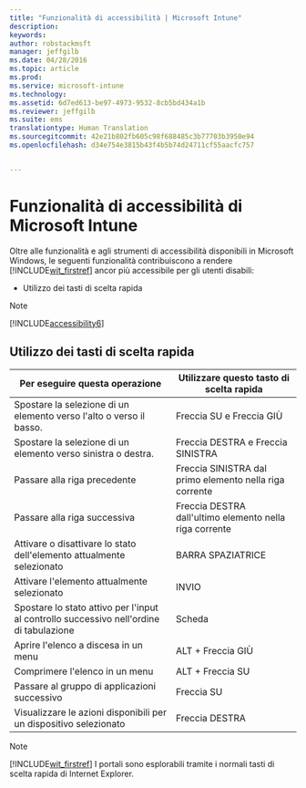 ```yaml
---
title: "Funzionalità di accessibilità | Microsoft Intune"
description: 
keywords: 
author: robstackmsft
manager: jeffgilb
ms.date: 04/28/2016
ms.topic: article
ms.prod: 
ms.service: microsoft-intune
ms.technology: 
ms.assetid: 6d7ed613-be97-4973-9532-8cb5bd434a1b
ms.reviewer: jeffgilb
ms.suite: ems
translationtype: Human Translation
ms.sourcegitcommit: 42e21b802fb605c98f688485c3b77703b3950e94
ms.openlocfilehash: d34e754e3815b43f4b5b74d24711cf55aacfc757


---
```


# Funzionalità di accessibilità di Microsoft Intune
Oltre alle funzionalità e agli strumenti di accessibilità disponibili in Microsoft Windows, le seguenti funzionalità contribuiscono a rendere [!INCLUDE[wit_firstref](./includes/wit_firstref_md.md)] ancor più accessibile per gli utenti disabili:

-   Utilizzo dei tasti di scelta rapida

> [!NOTE]
> [!INCLUDE[accessibility6](./includes/accessibility6_md.md)]

## Utilizzo dei tasti di scelta rapida

|Per eseguire questa operazione|Utilizzare questo tasto di scelta rapida|
|--------------|------------------------------|
|Spostare la selezione di un elemento verso l'alto o verso il basso.|Freccia SU e Freccia GIÙ|
|Spostare la selezione di un elemento verso sinistra o destra.|Freccia DESTRA e Freccia SINISTRA|
|Passare alla riga precedente|Freccia SINISTRA dal primo elemento nella riga corrente|
|Passare alla riga successiva|Freccia DESTRA dall'ultimo elemento nella riga corrente|
|Attivare o disattivare lo stato dell'elemento attualmente selezionato|BARRA SPAZIATRICE|
|Attivare l'elemento attualmente selezionato|INVIO|
|Spostare lo stato attivo per l'input al controllo successivo nell'ordine di tabulazione|Scheda|
|Aprire l'elenco a discesa in un menu|ALT + Freccia GIÙ|
|Comprimere l'elenco in un menu|ALT + Freccia SU|
|Passare al gruppo di applicazioni successivo|Freccia SU|
|Visualizzare le azioni disponibili per un dispositivo selezionato|Freccia DESTRA|
> [!NOTE]
> [!INCLUDE[wit_firstref](./includes/wit_firstref_md.md)] I portali sono esplorabili tramite i normali tasti di scelta rapida di Internet Explorer.




<!--HONumber=Jun16_HO4-->


